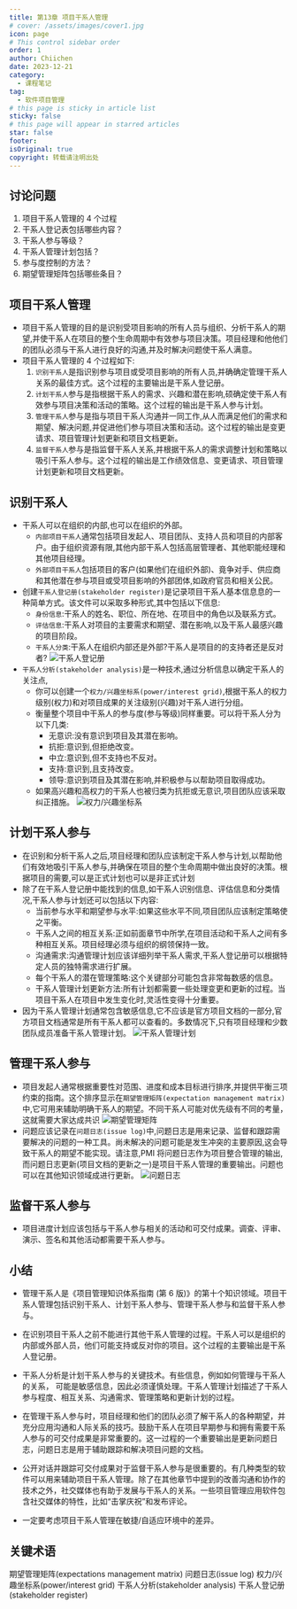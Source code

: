 ```yaml
---
title: 第13章 项目干系人管理
# cover: /assets/images/cover1.jpg
icon: page
# This control sidebar order
order: 1
author: Chiichen
date: 2023-12-21
category:
  - 课程笔记
tag:
  - 软件项目管理
# this page is sticky in article list
sticky: false
# this page will appear in starred articles
star: false
footer:
isOriginal: true
copyright: 转载请注明出处
---
```


## 讨论问题

1. 项目干系人管理的 4 个过程
2. 干系人登记表包括哪些内容？
3. 干系人参与等级？
4. 干系人管理计划包括？
5. 参与度控制的方法？
6. 期望管理矩阵包括哪些条目？

## 项目干系人管理

- 项目干系人管理的目的是识别受项目影响的所有人员与组织、分析干系人的期望,并使干系人在项目的整个生命周期中有效参与项目决策。项目经理和他他们的团队必须与干系人进行良好的沟通,并及时解决问题使干系人满意。
- 项目干系人管理的 4 个过程如下:
  1. `识别干系人`是指识别参与项目或受项目影响的所有人员,并确确定管理干系人关系的最佳方式。这个过程的主要输出是干系人登记册。
  2. `计划干系人`参与是指根据干系人的需求、兴趣和潜在影响,硕确定使干系人有效参与项目决策和活动的策略。这个过程的输出是干系人参与计划。
  3. `管理干系人`参与是指与项目干系人沟通并一同工作,从人而满足他们的需求和期望、解决问题,并促进他们参与项目决策和活动。这个过程的输出是变更请求、项目管理计划更新和项目文档更新。
  4. `监督干系人`参与是指监督干系人关系,并根据干系人的需求调整计划和策略以吸引干系人参与。这个过程的输出是工作绩效信息、变更请求、项目管理计划更新和项目文档更新。

## 识别干系人

- 干系人可以在组织的内部,也可以在组织的外部。
  - `内部项目干系人`通常包括项目发起人、项目团队、支持人员和项目的内部客户。由于组织资源有限,其他内部干系人包括高层管理者、其他职能经理和其他项目经理。
  - `外部项目干系人`包括项目的客户(如果他们在组织外部)、竟争对手、供应商和其他潜在参与项目或受项目影响的外部团体,如政府官员和相关公民。
- 创建`干系人登记册(stakeholder register)`是记录项目干系人基本信息息的一种简单方式。该文件可以采取多种形式,其中包括以下信息:
  - `身份信息`:干系人的姓名、职位、所在地、在项目中的角色以及联系方式。
  - `评估信息`:干系人对项目的主要需求和期望、潜在影响,以及干系人最感兴趣的项目阶段。
  - `干系人分类`:干系人在组织内部还是外部?干系人是项目的的支持者还是反对者?
    ![干系人登记册](images/第13章项目干系人管理/image.png)
- `干系人分析(stakeholder analysis)`是一种技术,通过分析信息以确定干系人的关注点,
  - 你可以创建一个`权力/兴趣坐标系(power/interest grid)`,根据干系人的权力级别(权力)和对项目成果的关注级别(兴趣)对干系人进行分组。
  - 衡量整个项目中干系人的参与度(参与等级)同样重要。可以将干系人分为以下几类:
    - 无意识:没有意识到项目及其潜在影响。
    - 抗拒:意识到,但拒绝改变。
    - 中立:意识到,但不支持也不反对。
    - 支持:意识到,且支持改变。
    - 领导:意识到项目及其潜在影响,并积极参与以帮助项目取得成功。
  - 如果高兴趣和高权力的干系人也被归类为抗拒或无意识,项目团队应该采取纠正措施。
    ![权力/兴趣坐标系](images/第13章项目干系人管理/image-1.png)

## 计划干系人参与

- 在识别和分析干系人之后,项目经理和团队应该制定干系人参与计划,以帮助他们有效地吸引干系人参与,并确保在项目的整个生命周期中做出良好的决策。根据项目的需要,可以是正式计划也可以是非正式计划
- 除了在干系人登记册中能找到的信息,如干系人识别信息、评估信息和分类情况,干系人参与计划还可以包括以下内容:
  - 当前参与水平和期望参与水平:如果这些水平不同,项目团队应该制定策略使之平衡。
  - 干系人之间的相互关系:正如前面章节中所学,在项目活动和干系人之间有多种相互关系。项目经理必须与组织的纲领保持一致。
  - 沟通需求:沟通管理计划应该详细列举干系人需求,干系人登记册可以根据特定人员的独特需求进行扩展。
  - 每个干系人的潜在管理策略:这个关键部分可能包含非常每数感的信息。
  - 干系人管理计划更新方法:所有计划都需要一些处理变更和更新的过程。当项目干系人在项目中发生变化时,灵活性变得十分重要。
- 因为干系人管理计划通常包含敏感信息,它不应该是官方项目文档的一部分,官方项目文档通常是所有干系人都可以查看的。多数情况下,只有项目经理和少数团队成员准备干系人管理计划。
  ![干系人管理计划](images/第13章项目干系人管理/image-2.png)

## 管理干系人参与

- 项目发起人通常根据重要性对范围、进度和成本目标进行排序,并提供平衡三项约束的指南。这个排序显示在`期望管理矩阵(expectation management matrix)`中,它可用来辅助明确干系人的期望。不同干系人可能对优先级有不同的考量，这就需要大家达成共识
  ![期望管理矩阵](images/第13章项目干系人管理/image-3.png)
- 问题应该记录在`问题日志(issue log)`中,问题日志是用来记录、监督和跟踪需要解决的问题的一种工具。尚未解决的问题可能是发生冲突的主要原因,这会导致干系人的期望不能实现。请注意,PMI 将问题日志作为项目整合管理的输出,而问题日志更新(项目文档的更新之一)是项目干系人管理的重要输出。问题也可以在其他知识领域成进行更新。
  ![问题日志](images/第13章项目干系人管理/image-4.png)

## 监督干系人参与

- 项目进度计划应该包括与干系人参与相关的活动和可交付成果。调查、评审、演示、签名和其他活动都需要干系人参与。

## 小结

- 管理干系人是《项目管理知识体系指南 (第 6 版)》的第十个知识领域。项目干系人管理包括识别干系人、计划干系人参与、管理干系人参与和监督干系人参与。

- 在识别项目干系人之前不能进行其他干系人管理的过程。干系人可以是组织的内部或外部人员，他们可能支持或反对你的项目。这个过程的主要输出是干系人登记册。

- 干系人分析是计划干系人参与的关键技术。有些信息，例如如何管理与干系人的关系， 可能是敏感信息，因此必须谨慎处理。干系人管理计划描述了干系人参与程度、相互关系、沟通需求、管理策略和更新计划的过程。

- 在管理干系人参与时，项目经理和他们的团队必须了解干系人的各种期望，并充分应用沟通和人际关系的技巧。鼓励干系人在项目早期参与和拥有需要干系人参与的可交付成果是非常重要的。这一过程的一个重要输出是更新问题日志，问题日志是用于辅助跟踪和解决项目问题的文档。

- 公开对话并跟踪可交付成果对于监督干系人参与是很重要的。有几种类型的软件可以用来辅助项目干系人管理。除了在其他章节中提到的改善沟通和协作的技术之外，社交媒体也有助于发展与干系人的关系。一些项目管理应用软件包含社交媒体的特性，比如“击掌庆祝”和发布评论。

- 一定要考虑项目干系人管理在敏捷/自适应环境中的差异。

## 关键术语

期望管理矩阵(expectations management matrix)
问题日志(issue log)
权力/兴趣坐标系(power/interest grid)
干系人分析(stakeholder analysis)
干系人登记册(stakeholder register)
